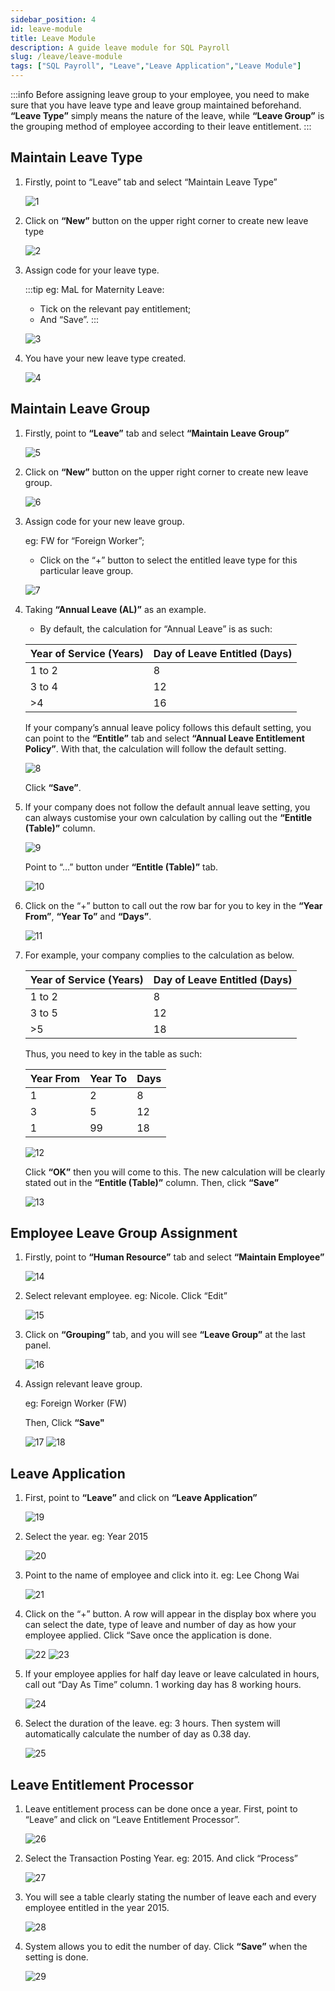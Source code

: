 ```yaml
---
sidebar_position: 4
id: leave-module
title: Leave Module
description: A guide leave module for SQL Payroll
slug: /leave/leave-module
tags: ["SQL Payroll", "Leave","Leave Application","Leave Module"]
---
```



:::info
Before assigning leave group to your employee, you need to make sure that you have leave type and leave group maintained beforehand. **“Leave Type”** simply means the nature of the leave, while **“Leave Group”** is the grouping method of employee according to their leave entitlement.
:::

## Maintain Leave Type

1. Firstly, point to “Leave” tab and select “Maintain Leave Type”

    ![1](../../static/img/leave/leave-module/1.png)

2. Click on **“New”** button on the upper right corner to create new leave type

    ![2](../../static/img/leave/leave-module/2.png)

3. Assign code for your leave type.

    :::tip eg: MaL for Maternity Leave:

    - Tick on the relevant pay entitlement;
    - And “Save”.
    :::

    ![3](../../static/img/leave/leave-module/3.png)

4. You have your new leave type created.

    ![4](../../static/img/leave/leave-module/4.png)

## Maintain Leave Group

1. Firstly, point to **“Leave”** tab and select **“Maintain Leave Group”**

    ![5](../../static/img/leave/leave-module/5.png)

2. Click on **“New”** button on the upper right corner to create new leave group.

    ![6](../../static/img/leave/leave-module/6.png)

3. Assign code for your new leave group.

    eg: FW for “Foreign Worker”;
    - Click on the “+” button to select the entitled leave type for this particular leave group.

    ![7](../../static/img/leave/leave-module/7.png)

4. Taking **“Annual Leave (AL)”** as an example.

    - By default, the calculation for “Annual Leave” is as such:

    |Year of Service (Years) |Day of Leave Entitled (Days) |
    |------------------------|-----------------------------|
    |1 to 2                  |          8                  |
    |3 to 4                  |         12                  |
    |  >4                    |         16                  |

    If your company’s annual leave policy follows this default setting, you can point to the **“Entitle”** tab and select **“Annual Leave Entitlement Policy”**. With that, the calculation will follow the default setting.

    ![8](../../static/img/leave/leave-module/8.png)

    Click **“Save”**.

5. If your company does not follow the default annual leave setting, you can always customise your own calculation by calling out the **“Entitle (Table)”** column.

    ![9](../../static/img/leave/leave-module/9.png)

     Point to “…” button under **“Entitle (Table)”** tab.

    ![10](../../static/img/leave/leave-module/10.png)

6. Click on the “+” button to call out the row bar for you to key in the **“Year From”**, **“Year To”** and **“Days”**.

    ![11](../../static/img/leave/leave-module/11.png)

7. For example, your company complies to the calculation as below.

    |Year of Service (Years) | Day of Leave Entitled (Days) |
    |------------------------|------------------------------|
    |1 to 2                  |      8                       |
    |3 to 5                  |      12                      |
    |>5                      |      18                      |

    Thus, you need to key in the table as such:

    |Year From |Year To |Days  |
    |----------|--------|------|
    |1         | 2      | 8    |
    |3         | 5      | 12   |
    |1         | 99     | 18   |

    ![12](../../static/img/leave/leave-module/12.png)

    Click **“OK”** then you will come to this. The new calculation will be clearly stated out in the **“Entitle (Table)”** column. Then, click **“Save”**

    ![13](../../static/img/leave/leave-module/13.png)

## Employee Leave Group Assignment

1. Firstly, point to **“Human Resource”** tab and select **“Maintain Employee”**

    ![14](../../static/img/leave/leave-module/14.png)

2. Select relevant employee. eg: Nicole. Click “Edit”

    ![15](../../static/img/leave/leave-module/15.png)

3. Click on **“Grouping”** tab, and you will see **“Leave Group”** at the last panel.

    ![16](../../static/img/leave/leave-module/16.png)

4. Assign relevant leave group.

    eg: Foreign Worker (FW)

    Then, Click **“Save"**

    ![17](../../static/img/leave/leave-module/17.png)
    ![18](../../static/img/leave/leave-module/18.png)

## Leave Application

1. First, point to **“Leave”** and click on **“Leave Application”**

    ![19](../../static/img/leave/leave-module/19.png)

2. Select the year. eg: Year 2015

    ![20](../../static/img/leave/leave-module/20.png)

3. Point to the name of employee and click into it. eg: Lee Chong Wai

    ![21](../../static/img/leave/leave-module/21.png)

4. Click on the “+” button. A row will appear in the display box where you can select the date, type of leave and number of day as how your employee applied. Click “Save once the application is done.

    ![22](../../static/img/leave/leave-module/22.png)
    ![23](../../static/img/leave/leave-module/23.png)

5. If your employee applies for half day leave or leave calculated in hours, call out “Day As Time” column. 1 working day has 8 working hours.

    ![24](../../static/img/leave/leave-module/24.png)

6. Select the duration of the leave. eg: 3 hours. Then system will automatically calculate the number of day as 0.38 day.

    ![25](../../static/img/leave/leave-module/25.png)

## Leave Entitlement Processor

1. Leave entitlement process can be done once a year. First, point to “Leave” and click on “Leave Entitlement Processor”.

    ![26](../../static/img/leave/leave-module/26.png)

2. Select the Transaction Posting Year. eg: 2015. And click “Process”

    ![27](../../static/img/leave/leave-module/27.png)

3. You will see a table clearly stating the number of leave each and every employee entitled in the year 2015.

    ![28](../../static/img/leave/leave-module/28.png)

4. System allows you to edit the number of day. Click **“Save”** when the setting is done.

    ![29](../../static/img/leave/leave-module/29.png)
